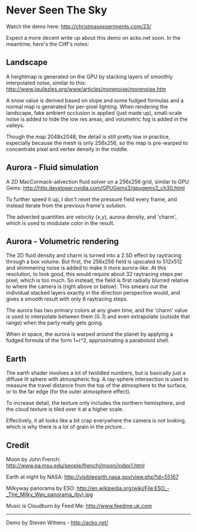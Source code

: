Never Seen The Sky
===

Watch the demo here:
http://christmasexperiments.com/23/

Expect a more decent write up about this demo on acko.net soon. In the meantime, here's the Cliff's notes:

Landscape
---

A heightmap is generated on the GPU by stacking layers of smoothly interpolated noise, similar to this:
http://www.iquilezles.org/www/articles/morenoise/morenoise.htm

A snow value is derived based on slope and some fudged formulas and a normal map is generated for per-pixel lighting. When rendering the landscape,
fake ambient occlusion is applied (just made up), small-scale noise is added to hide the low res areas,
and volumetric fog is added in the valleys.

Though the map 2048x2048, the detail is still pretty low in practice, especially because the mesh is only 256x256,
so the map is pre-warped to concentrate pixel and vertex density in the middle.

Aurora - Fluid simulation
---

A 2D MacCormack-advection fluid solver on a 256x256 grid, similar to GPU Gems:
http://http.developer.nvidia.com/GPUGems3/gpugems3_ch30.html

To further speed it up, I don't reset the pressure field every frame, and instead iterate from
the previous frame's solution.

The advected quantities are velocity (x,y), aurora density, and 'charm', which is used to modulate color in the result.

Aurora - Volumetric rendering
---

The 2D fluid density and charm is turned into a 2.5D effect by raytracing through a box volume. But first, the 256x256 field
is upscaled to 512x512 and shimmering noise is added to make it more aurora-like. At this resolution, to look good, this would require about
32 raytracing steps per pixel, which is too much. So instead, the field is first radially blurred relative to where the
camera is (right above or below). This smears out the individual stacked layers exactly in the direction perspective would, and
gives a smooth result with only 6 raytracing steps.

The aurora has two primary colors at any given time, and the 'charm' value is used to interpolate between them (0..1)
and even extrapolate (outside that range) when the party really gets going.

When in space, the aurora is warped around the planet by applying a fudged formula of the form 1+r^2, approximating a paraboloid shell.

Earth
---

The earth shader involves a lot of twiddled numbers, but is basically just a diffuse lit sphere with atmospheric fog.
A ray-sphere intersection is used to measure the travel distance from the top of the atmosphere to the surface,
or to the far edge (for the outer atmosphere effect).

To increase detail, the texture only includes the northern hemisphere, and the cloud texture is tiled over it at a higher scale.


Effectively, it all looks like a bit crap everywhere the camera is not looking, which is why there is a lot of grain in the picture..


Credit
---

Moon by John French:
http://www.pa.msu.edu/people/frenchj/moon/index1.html

Earth at night by NASA:
http://visibleearth.nasa.gov/view.php?id=55167

Milkyway panorama by ESO:
http://en.wikipedia.org/wiki/File:ESO_-_The_Milky_Way_panorama_(by).jpg

Music is Cloudburn by Feed Me:
http://www.feedme.uk.com

* * *

Demo by Steven Wittens - http://acko.net/
